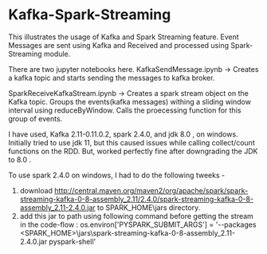 # Kafka-Spark-Streaming
This illustrates the usage of Kafka and Spark Streaming feature.
Event Messages are sent using Kafka and Received and processed using Spark-Streaming module.

There are two jupyter notebooks here.
KafkaSendMessage.ipynb -> Creates a kafka topic and starts sending the messages to kafka broker.

SparkReceiveKafkaStream.ipynb -> Creates a spark stream object on the Kafka topic. 
                                 Groups the events(kafka messages) withing a sliding window interval using reduceByWindow.
                                 Calls the proecessing function for this group of events.
                                 
 I have used, Kafka 2.11-0.11.0.2, spark 2.4.0, and jdk 8.0 , on windows.
 Initially tried to use jdk 11, but this caused issues while calling collect/count functions on the RDD.
 But, worked perfectly fine after downgrading the JDK to 8.0 .
 
 To use spark 2.4.0 on windows, I had to do the following tweeks - 
  1) download http://central.maven.org/maven2/org/apache/spark/spark-streaming-kafka-0-8-assembly_2.11/2.4.0/spark-streaming-kafka-0-8-assembly_2.11-2.4.0.jar to SPARK_HOME\jars directory. 
  2) add this jar to path using following command before getting the stream in the code-flow :
     os.environ['PYSPARK_SUBMIT_ARGS'] = '--packages <SPARK_HOME>\jars\spark-streaming-kafka-0-8-assembly_2.11-2.4.0.jar pyspark-shell'
